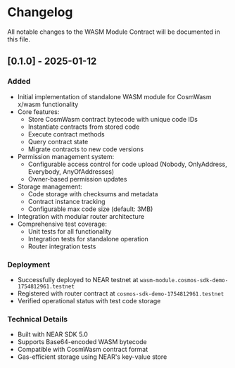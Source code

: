 # Changelog

All notable changes to the WASM Module Contract will be documented in this file.

## [0.1.0] - 2025-01-12

### Added
- Initial implementation of standalone WASM module for CosmWasm x/wasm functionality
- Core features:
  - Store CosmWasm contract bytecode with unique code IDs
  - Instantiate contracts from stored code
  - Execute contract methods
  - Query contract state
  - Migrate contracts to new code versions
- Permission management system:
  - Configurable access control for code upload (Nobody, OnlyAddress, Everybody, AnyOfAddresses)
  - Owner-based permission updates
- Storage management:
  - Code storage with checksums and metadata
  - Contract instance tracking
  - Configurable max code size (default: 3MB)
- Integration with modular router architecture
- Comprehensive test coverage:
  - Unit tests for all functionality
  - Integration tests for standalone operation
  - Router integration tests

### Deployment
- Successfully deployed to NEAR testnet at `wasm-module.cosmos-sdk-demo-1754812961.testnet`
- Registered with router contract at `cosmos-sdk-demo-1754812961.testnet`
- Verified operational status with test code storage

### Technical Details
- Built with NEAR SDK 5.0
- Supports Base64-encoded WASM bytecode
- Compatible with CosmWasm contract format
- Gas-efficient storage using NEAR's key-value store